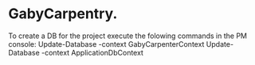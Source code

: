 # GabyCarpentry.

To create a DB for the project execute the folowing commands in the PM console:
Update-Database -context GabyCarpenterContext
Update-Database -context ApplicationDbContext